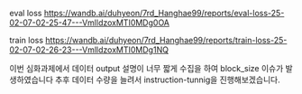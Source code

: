 eval loss
https://wandb.ai/duhyeon/7rd_Hanghae99/reports/eval-loss-25-02-07-02-25-47---VmlldzoxMTI0MDg0OA

train loss
https://wandb.ai/duhyeon/7rd_Hanghae99/reports/train-loss-25-02-07-02-26-23---VmlldzoxMTI0MDg1NQ


이번 심화과제에서 데이터 output 설명이 너무 짧게 수집을 하여 block_size 이슈가 발생하였습니다 추후 데이터 수량을 늘려서 instruction-tunnig을 진행해보겠습니다.
